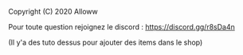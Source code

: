 Copyright (C) 2020 Alloww

Pour toute question rejoignez le discord : https://discord.gg/r8sDa4n

(Il y'a des tuto dessus pour ajouter des items dans le shop)
